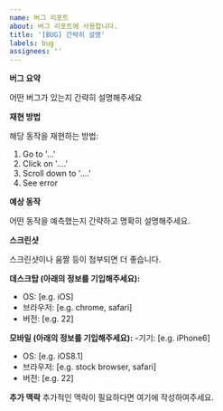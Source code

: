 ```yaml
---
name: 버그 리포트
about: 버그 리포트에 사용합니다.
title: '[BUG] 간략히 설명'
labels: bug
assignees: ''
---
```


**버그 요약**

어떤 버그가 있는지 간략히 설명해주세요

**재현 방법**

해당 동작을 재현하는 방법:

1. Go to '...'
2. Click on '....'
3. Scroll down to '....'
4. See error

**예상 동작**

어떤 동작을 예측했는지 간략하고 명확히 설명해주세요.

**스크린샷**

스크린샷이나 움짤 등이 첨부되면 더 좋습니다.

**데스크탑 (아래의 정보를 기입해주세요):**

-   OS: [e.g. iOS]
-   브라우저: [e.g. chrome, safari]
-   버전: [e.g. 22]

**모바일 (아래의 정보를 기입해주세요):** -기기: [e.g. iPhone6]

-   OS: [e.g. iOS8.1]
-   브라우저: [e.g. stock browser, safari]
-   버전: [e.g. 22]

**추가 맥락** 추가적인 맥락이 필요하다면 여기에 작성하여주세요.
